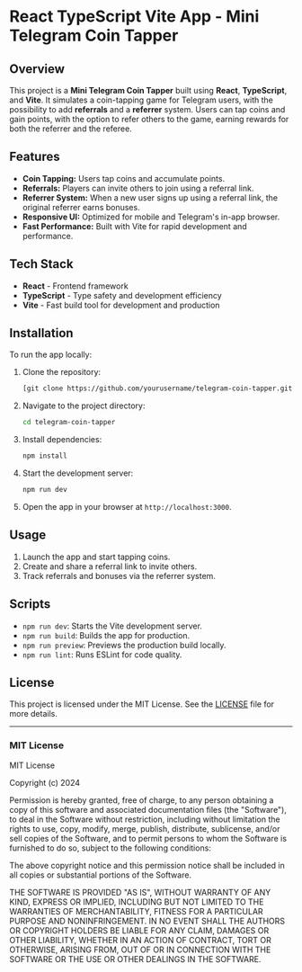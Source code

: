 # React TypeScript Vite App - Mini Telegram Coin Tapper

## Overview

This project is a **Mini Telegram Coin Tapper** built using **React**, **TypeScript**, and **Vite**. It simulates a coin-tapping game for Telegram users, with the possibility to add **referrals** and a **referrer** system. Users can tap coins and gain points, with the option to refer others to the game, earning rewards for both the referrer and the referee.

## Features

- **Coin Tapping:** Users tap coins and accumulate points.
- **Referrals:** Players can invite others to join using a referral link.
- **Referrer System:** When a new user signs up using a referral link, the original referrer earns bonuses.
- **Responsive UI:** Optimized for mobile and Telegram's in-app browser.
- **Fast Performance:** Built with Vite for rapid development and performance.

## Tech Stack

- **React** - Frontend framework
- **TypeScript** - Type safety and development efficiency
- **Vite** - Fast build tool for development and production

## Installation

To run the app locally:

1. Clone the repository:

    ```bash
    [git clone https://github.com/yourusername/telegram-coin-tapper.git](https://github.com/maxwell882000/2048Ton.git)
    ```

2. Navigate to the project directory:

    ```bash
    cd telegram-coin-tapper
    ```

3. Install dependencies:

    ```bash
    npm install
    ```

4. Start the development server:

    ```bash
    npm run dev
    ```

5. Open the app in your browser at `http://localhost:3000`.

## Usage

1. Launch the app and start tapping coins.
2. Create and share a referral link to invite others.
3. Track referrals and bonuses via the referrer system.

## Scripts

- `npm run dev`: Starts the Vite development server.
- `npm run build`: Builds the app for production.
- `npm run preview`: Previews the production build locally.
- `npm run lint`: Runs ESLint for code quality.

## License

This project is licensed under the MIT License. See the [LICENSE](./LICENSE) file for more details.

---

### MIT License

MIT License

Copyright (c) 2024 

Permission is hereby granted, free of charge, to any person obtaining a copy
of this software and associated documentation files (the "Software"), to deal
in the Software without restriction, including without limitation the rights
to use, copy, modify, merge, publish, distribute, sublicense, and/or sell
copies of the Software, and to permit persons to whom the Software is
furnished to do so, subject to the following conditions:

The above copyright notice and this permission notice shall be included in all
copies or substantial portions of the Software.

THE SOFTWARE IS PROVIDED "AS IS", WITHOUT WARRANTY OF ANY KIND, EXPRESS OR
IMPLIED, INCLUDING BUT NOT LIMITED TO THE WARRANTIES OF MERCHANTABILITY,
FITNESS FOR A PARTICULAR PURPOSE AND NONINFRINGEMENT. IN NO EVENT SHALL THE
AUTHORS OR COPYRIGHT HOLDERS BE LIABLE FOR ANY CLAIM, DAMAGES OR OTHER
LIABILITY, WHETHER IN AN ACTION OF CONTRACT, TORT OR OTHERWISE, ARISING FROM,
OUT OF OR IN CONNECTION WITH THE SOFTWARE OR THE USE OR OTHER DEALINGS IN THE
SOFTWARE.
